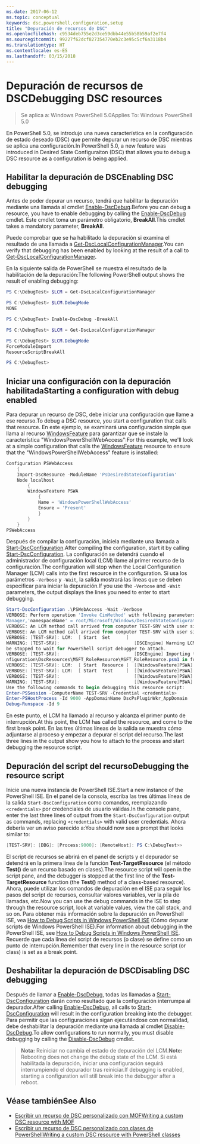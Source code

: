 ```yaml
---
ms.date: 2017-06-12
ms.topic: conceptual
keywords: dsc,powershell,configuration,setup
title: "Depuración de recursos de DSC"
ms.openlocfilehash: c9534deb755e2d3ce59dbb44e55b58b59af2e7f4
ms.sourcegitcommit: 99227f62dcf827354770eb2c3e95c5cf6a3118b4
ms.translationtype: HT
ms.contentlocale: es-ES
ms.lasthandoff: 03/15/2018
---
```

# <a name="debugging-dsc-resources"></a><span data-ttu-id="3cfe5-103">Depuración de recursos de DSC</span><span class="sxs-lookup"><span data-stu-id="3cfe5-103">Debugging DSC resources</span></span>

> <span data-ttu-id="3cfe5-104">Se aplica a: Windows PowerShell 5.0</span><span class="sxs-lookup"><span data-stu-id="3cfe5-104">Applies To: Windows PowerShell 5.0</span></span>

<span data-ttu-id="3cfe5-105">En PowerShell 5.0, se introdujo una nueva característica en la configuración de estado deseado (DSC) que permite depurar un recurso de DSC mientras se aplica una configuración.</span><span class="sxs-lookup"><span data-stu-id="3cfe5-105">In PowerShell 5.0, a new feature was introduced in Desired State Configuraiton (DSC) that allows you to debug a DSC resource as a configuration is being applied.</span></span>

## <a name="enabling-dsc-debugging"></a><span data-ttu-id="3cfe5-106">Habilitar la depuración de DSC</span><span class="sxs-lookup"><span data-stu-id="3cfe5-106">Enabling DSC debugging</span></span>
<span data-ttu-id="3cfe5-107">Antes de poder depurar un recurso, tendrá que habilitar la depuración mediante una llamada al cmdlet [Enable-DscDebug](https://technet.microsoft.com/library/mt517870.aspx).</span><span class="sxs-lookup"><span data-stu-id="3cfe5-107">Before you can debug a resource, you have to enable debugging by calling the [Enable-DscDebug](https://technet.microsoft.com/library/mt517870.aspx) cmdlet.</span></span> <span data-ttu-id="3cfe5-108">Este cmdlet toma un parámetro obligatorio, **BreakAll**.</span><span class="sxs-lookup"><span data-stu-id="3cfe5-108">This cmdlet takes a mandatory parameter, **BreakAll**.</span></span> 

<span data-ttu-id="3cfe5-109">Puede comprobar que se ha habilitado la depuración si examina el resultado de una llamada a [Get-DscLocalConfigurationManager](https://technet.microsoft.com/library/dn407378.aspx).</span><span class="sxs-lookup"><span data-stu-id="3cfe5-109">You can verify that debugging has been enabled by looking at the result of a call to [Get-DscLocalConfigurationManager](https://technet.microsoft.com/library/dn407378.aspx).</span></span>

<span data-ttu-id="3cfe5-110">En la siguiente salida de PowerShell se muestra el resultado de la habilitación de la depuración:</span><span class="sxs-lookup"><span data-stu-id="3cfe5-110">The following PowerShell output shows the result of enabling debugging:</span></span>


```powershell
PS C:\DebugTest> $LCM = Get-DscLocalConfigurationManager

PS C:\DebugTest> $LCM.DebugMode
NONE

PS C:\DebugTest> Enable-DscDebug -BreakAll

PS C:\DebugTest> $LCM = Get-DscLocalConfigurationManager

PS C:\DebugTest> $LCM.DebugMode
ForceModuleImport
ResourceScriptBreakAll

PS C:\DebugTest>
```


## <a name="starting-a-configuration-with-debug-enabled"></a><span data-ttu-id="3cfe5-111">Iniciar una configuración con la depuración habilitada</span><span class="sxs-lookup"><span data-stu-id="3cfe5-111">Starting a configuration with debug enabled</span></span>
<span data-ttu-id="3cfe5-112">Para depurar un recurso de DSC, debe iniciar una configuración que llame a ese recurso.</span><span class="sxs-lookup"><span data-stu-id="3cfe5-112">To debug a DSC resource, you start a configuration that calls that resource.</span></span> <span data-ttu-id="3cfe5-113">En este ejemplo, se examinará una configuración simple que llama al recurso [WindowsFeature](windowsfeatureResource.md) para garantizar que se instale la característica "WindowsPowerShellWebAccess":</span><span class="sxs-lookup"><span data-stu-id="3cfe5-113">For this example, we'll look at a simple configuration that calls the [WindowsFeature](windowsfeatureResource.md) resource to ensure that the "WindowsPowerShellWebAccess" feature is installed:</span></span>

```powershell
Configuration PSWebAccess
    {
    Import-DscResource -ModuleName 'PsDesiredStateConfiguration'
    Node localhost
        {
        WindowsFeature PSWA
            {
            Name = 'WindowsPowerShellWebAccess'
            Ensure = 'Present'
            }
        }
    }
PSWebAccess
```
<span data-ttu-id="3cfe5-114">Después de compilar la configuración, iníciela mediante una llamada a [Start-DscConfiguration](https://technet.microsoft.com/library/dn521623.aspx).</span><span class="sxs-lookup"><span data-stu-id="3cfe5-114">After compiling the configuration, start it by calling [Start-DscConfiguration](https://technet.microsoft.com/library/dn521623.aspx).</span></span> <span data-ttu-id="3cfe5-115">La configuración se detendrá cuando el administrador de configuración local (LCM) llame al primer recurso de la configuración.</span><span class="sxs-lookup"><span data-stu-id="3cfe5-115">The configuration will stop when the Local Configuration Manager (LCM) calls into the first resource in the configuration.</span></span> <span data-ttu-id="3cfe5-116">Si usa los parámetros `-Verbose` y `-Wait`, la salida mostrará las líneas que se deben especificar para iniciar la depuración.</span><span class="sxs-lookup"><span data-stu-id="3cfe5-116">If you use the `-Verbose` and `-Wait` parameters, the output displays the lines you need to enter to start debugging.</span></span>

```powershell
Start-DscConfiguration .\PSWebAccess -Wait -Verbose
VERBOSE: Perform operation 'Invoke CimMethod' with following parameters, ''methodName' = SendConfigurationApply,'className' = MSFT_DSCLocalConfiguration
Manager,'namespaceName' = root/Microsoft/Windows/DesiredStateConfiguration'.
VERBOSE: An LCM method call arrived from computer TEST-SRV with user sid S-1-5-21-2127521184-1604012920-1887927527-108583.
VERBOSE: An LCM method call arrived from computer TEST-SRV with user sid S-1-5-21-2127521184-1604012920-1887927527-108583.
VERBOSE: [TEST-SRV]: LCM:  [ Start  Set      ]
WARNING: [TEST-SRV]:                            [DSCEngine] Warning LCM is in Debug 'ResourceScriptBreakAll' mode.  Resource script processing will 
be stopped to wait for PowerShell script debugger to attach.
VERBOSE: [TEST-SRV]:                            [DSCEngine] Importing the module C:\WINDOWS\system32\WindowsPowerShell\v1.0\Modules\PSDesiredStateCo
nfiguration\DscResources\MSFT_RoleResource\MSFT_RoleResource.psm1 in force mode.
VERBOSE: [TEST-SRV]: LCM:  [ Start  Resource ]  [[WindowsFeature]PSWA]
VERBOSE: [TEST-SRV]: LCM:  [ Start  Test     ]  [[WindowsFeature]PSWA]
VERBOSE: [TEST-SRV]:                            [[WindowsFeature]PSWA] Importing the module MSFT_RoleResource in force mode.
WARNING: [TEST-SRV]:                            [[WindowsFeature]PSWA] Resource is waiting for PowerShell script debugger to attach. 
Use the following commands to begin debugging this resource script:
Enter-PSSession -ComputerName TEST-SRV -Credential <credentials>
Enter-PSHostProcess -Id 9000 -AppDomainName DscPsPluginWkr_AppDomain
Debug-Runspace -Id 9
```
<span data-ttu-id="3cfe5-117">En este punto, el LCM ha llamado al recurso y alcanza el primer punto de interrupción.</span><span class="sxs-lookup"><span data-stu-id="3cfe5-117">At this point, the LCM has called the resource, and come to the first break point.</span></span> <span data-ttu-id="3cfe5-118">En las tres últimas líneas de la salida se muestra cómo adjuntarse al proceso y empezar a depurar el script del recurso.</span><span class="sxs-lookup"><span data-stu-id="3cfe5-118">The last three lines in the output show you how to attach to the process and start debugging the resource script.</span></span>

## <a name="debugging-the-resource-script"></a><span data-ttu-id="3cfe5-119">Depuración del script del recurso</span><span class="sxs-lookup"><span data-stu-id="3cfe5-119">Debugging the resource script</span></span>

<span data-ttu-id="3cfe5-120">Inicie una nueva instancia de PowerShell ISE.</span><span class="sxs-lookup"><span data-stu-id="3cfe5-120">Start a new instance of the PowerShell ISE.</span></span> <span data-ttu-id="3cfe5-121">En el panel de la consola, escriba las tres últimas líneas de la salida `Start-DscConfiguration` como comandos, reemplazando `<credentials>` por credenciales de usuario válidas.</span><span class="sxs-lookup"><span data-stu-id="3cfe5-121">In the console pane, enter the last three lines of output from the `Start-DscConfiguration` output as commands, replacing `<credentials>` with valid user credentials.</span></span> <span data-ttu-id="3cfe5-122">Ahora debería ver un aviso parecido a:</span><span class="sxs-lookup"><span data-stu-id="3cfe5-122">You should now see a prompt that looks similar to:</span></span>

```powershell
[TEST-SRV]: [DBG]: [Process:9000]: [RemoteHost]: PS C:\DebugTest>>
```

<span data-ttu-id="3cfe5-123">El script de recursos se abrirá en el panel de scripts y el depurador se detendrá en la primera línea de la función **Test-TargetResource** (el método **Test()** de un recurso basado en clases).</span><span class="sxs-lookup"><span data-stu-id="3cfe5-123">The resource script will open in the script pane, and the debugger is stopped at the first line of the **Test-TargetResource** function (the **Test()** method of a class-based resource).</span></span>
<span data-ttu-id="3cfe5-124">Ahora, puede utilizar los comandos de depuración en el ISE para seguir los pasos del script de recursos, consultar valores variables, ver la pila de llamadas, etc.</span><span class="sxs-lookup"><span data-stu-id="3cfe5-124">Now you can use the debug commands in the ISE to step through the resource script, look at variable values, view the call stack, and so on.</span></span> <span data-ttu-id="3cfe5-125">Para obtener más información sobre la depuración en PowerShell ISE, vea [How to Debug Scripts in Windows PowerShell ISE](https://technet.microsoft.com/en-us/library/dd819480.aspx) (Cómo depurar scripts de Windows PowerShell ISE).</span><span class="sxs-lookup"><span data-stu-id="3cfe5-125">For information about debugging in the PowerShell ISE, see [How to Debug Scripts in Windows PowerShell ISE](https://technet.microsoft.com/en-us/library/dd819480.aspx).</span></span> <span data-ttu-id="3cfe5-126">Recuerde que cada línea del script de recursos (o clase) se define como un punto de interrupción.</span><span class="sxs-lookup"><span data-stu-id="3cfe5-126">Remember that every line in the resource script (or class) is set as a break point.</span></span>

## <a name="disabling-dsc-debugging"></a><span data-ttu-id="3cfe5-127">Deshabilitar la depuración de DSC</span><span class="sxs-lookup"><span data-stu-id="3cfe5-127">Disabling DSC debugging</span></span>

<span data-ttu-id="3cfe5-128">Después de llamar a [Enable-DscDebug](https://technet.microsoft.com/library/mt517870.aspx), todas las llamadas a [Start-DscConfiguration](https://technet.microsoft.com/library/dn521623.aspx) darán como resultado que la configuración interrumpa al depurador.</span><span class="sxs-lookup"><span data-stu-id="3cfe5-128">After calling [Enable-DscDebug](https://technet.microsoft.com/library/mt517870.aspx), all calls to [Start-DscConfiguration](https://technet.microsoft.com/library/dn521623.aspx) will result in the configuration breaking into the debugger.</span></span> <span data-ttu-id="3cfe5-129">Para permitir que las configuraciones sigan ejecutándose con normalidad, debe deshabilitar la depuración mediante una llamada al cmdlet [Disable-DscDebug](https://technet.microsoft.com/en-us/library/mt517872.aspx).</span><span class="sxs-lookup"><span data-stu-id="3cfe5-129">To allow configurations to run normally, you must disable debugging by calling the [Disable-DscDebug](https://technet.microsoft.com/en-us/library/mt517872.aspx) cmdlet.</span></span>

><span data-ttu-id="3cfe5-130">**Nota:** Reiniciar no cambia el estado de depuración del LCM.</span><span class="sxs-lookup"><span data-stu-id="3cfe5-130">**Note:** Rebooting does not change the debug state of the LCM.</span></span> <span data-ttu-id="3cfe5-131">Si está habilitada la depuración, iniciar una configuración seguirá interrumpiendo el depurador tras reiniciar.</span><span class="sxs-lookup"><span data-stu-id="3cfe5-131">If debugging is enabled, starting a configuration will still break into the debugger after a reboot.</span></span>


## <a name="see-also"></a><span data-ttu-id="3cfe5-132">Véase también</span><span class="sxs-lookup"><span data-stu-id="3cfe5-132">See Also</span></span>
- [<span data-ttu-id="3cfe5-133">Escribir un recurso de DSC personalizado con MOF</span><span class="sxs-lookup"><span data-stu-id="3cfe5-133">Writing a custom DSC resource with MOF</span></span>](authoringResourceMOF.md) 
- [<span data-ttu-id="3cfe5-134">Escribir un recurso de DSC personalizado con clases de PowerShell</span><span class="sxs-lookup"><span data-stu-id="3cfe5-134">Writing a custom DSC resource with PowerShell classes</span></span>](authoringResourceClass.md)

